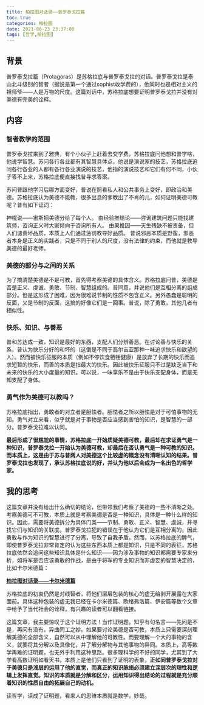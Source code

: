 ```yaml
---
title: 柏拉图对话录——普罗泰戈拉篇
toc: true
categories: 柏拉图
date: 2021-06-23 23:37:00
tags: [哲学,柏拉图]
---
```


## 背景
普罗泰戈拉篇（Protagoras）是苏格拉底与普罗泰戈拉的对话。普罗泰戈拉是泰山北斗级别的智者（据说是第一个通过sophist收学费的），他同时也是相对主义的祖师爷——人是万物的尺度。这篇对话中，苏格拉底想要证明普罗泰戈拉并没有对美德有完美的诠释。

## 内容
### 智者教学的范围
普罗泰戈拉来到了雅典，有个小伙子上赶着去交学费，苏格拉底问他想和普学啥，他说学智慧。苏问各行各业都有其智慧具体点，他说是演说家的技艺，苏格拉底追问各行各业的人都有各行各业演说的技艺，他指的演说技艺和它们有何不同，小伙子答不上来，苏格拉底便直接找普寻求答案。

苏问普跟他学习后哪方面变好，普说在照看私人和公共事务上变好，即政治和美德。苏格拉底认为美德不能教，很多出息的爹教出了不肖的儿，如何证明美德可教呢？普有如下证词：

神棍说——宙斯把美德分给了每个人。
由经验推结论——咨询建筑问题只能找建筑师，咨询正义时大家倾向于咨询所有人。
由果推因——天生残缺不被责备，但人们谴责坏品质，本质上人们通过惩罚教导好品质。
普说邪恶本质是野蛮，邪恶者本身是正义的实践者，只是不同于别人的尺度，没有法律的约束，而他就是教导美德的最好老师。

### 美德的部分与之间的关系

为了搞清楚美德是不是可教，首先得考察美德的具体含义。苏格拉底问普，美德是否是正义、虔诚、勇敢、节制、智慧组成的。普同意，并说他们是互相分离的组成部分。但是这形成了困难，因为很难说节制的性质不包含正义。另外愚蠢是聪明的反面，又是节制的反面，这搞的好像它们是一回事。普说，除了勇敢，其他几者有相似性。

### 快乐、知识、与善恶

普和苏达成一致，知识是最好的东西，支配人们分辨善恶。在讨论善与快乐的关系，普认为快乐分好的和坏的（这倒是不同于高尔吉亚那种一味追求快乐和欲望的人）。然而被快乐征服的本质（例如不停饮食牺牲健康）是放弃了长期的快乐而追求短暂的快乐，而善的本质是指最大的快乐。因此被快乐征服只不过是缺乏当下和未来的快乐的大小度量的知识。可以说，一味享乐不是由于快乐支配身体，而是无知支配了身体。

### 勇气作为美德可以教吗？

苏格拉底指出，勇敢者的对立者是胆怯者。胆怯者之所以胆怯是对于可怕事物的无知。勇气对立来看，似乎就是对于事物是否应当感到害怕的知识，是智慧的一部分。普罗泰戈拉难以认同。

**最后形成了很尴尬的事情，苏格拉底一开始质疑美德可教，最后却在求证勇气是一种知识，普罗泰戈拉一开始认为美德可教，却最后在否认勇气是一种可教的知识。而本质上，这是由于苏与普两人对美德这个比较虚的概念没有清晰认知的结果。普罗泰戈拉也发现了，承认苏格拉底说的好，并认为他以后会成为一名出色的哲学家。**

## 我的思考

这篇文章并没有给出什么确切的结论，但带领我们考察了美德的一些不清晰之处。考察美德可不可教，本质上就是考察美德是否是一种知识，具体是一种什么样的知识。因此，需要将美德拆分为具体门类——节制、勇敢、正义、智慧、虔诚，并寻找它们与知识的关联度。普罗泰戈拉犯的错误在于他认为它们是互相分离的，因此勇敢与作为知识的智慧进行了分离，导致了自我矛盾。然而，以苏格拉底的脾气，即使普罗泰戈拉非常肯定的认为这些东西本质上都是知识，只是不同的表征，苏格拉底依然会追问这些知识具体是什么知识——因为涉及事物的知识都需要专家来分析，如将军是否应该勇敢的作战，是由于将军的专业知识而非虚妄的智慧决定的，比如卡尔米德篇：

[**柏拉图对话录——卡尔米德篇**](/2021/06/19/柏拉图/柏拉图对话录——卡尔米德篇/)

苏格拉底的初衷仍然是对线智者，将他们层层包装的核心的虚无给剥开展露在大家面前。具体这种包装的虚无我已经在卡尔米德篇、欧绪弗洛篇、伊安篇等数个文章中给予了当代社会的诠释，有兴趣的读者可以翻看链接。

这篇文章，我主要惊叹于这个证明方法！当作证明题，知乎有句名言——先问是不是，再问有没有，异曲同工之妙。如果要讨论美德是否可教，本质上只需要深刻理解美德的全部含义，自然可以从中理解他的可教性。而要理解一个大的事物的含义，就要将其分解以及具像化，并了解分解物与其他事物的异同。本质上，高等数学再难的证明题，也无外乎利用这种思路。很多理科学的不好的同学，尤其到了大学看高数证明如看天书，本质上是他们只看到了证明的表象，**正如同普罗泰戈拉对于美德只是浅层的运用了他的直觉，而真正的知识脉络必须建立深层次的理性和逻辑上发挥直觉。知识的本质就是分解和区分，运用知识得出结论的过程就是充分顺着知识的性质自由的拓展自己的动机。**

读哲学，读成了证明题，看来人的思维本质就是数学，妙哉。